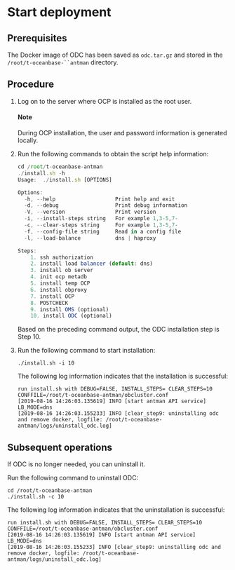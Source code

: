 # Start deployment

## Prerequisites

The Docker image of ODC has been saved as `odc.tar.gz` and stored in the `/root/t-oceanbase-``antman` directory.

## Procedure

1. Log on to the server where OCP is installed as the root user.

   <main id="notice" type='explain'>
     <h4>Note</h4>
     <p>During OCP installation, the user and password information is generated locally. </p>
   </main>

2. Run the following commands to obtain the script help information:

   ```javascript
   cd /root/t-oceanbase-antman
   ./install.sh -h
   Usage:  ./install.sh [OPTIONS]

   Options:
     -h, --help                   Print help and exit
     -d, --debug                  Print debug information
     -V, --version                Print version
     -i, --install-steps string   For example 1,3-5,7-
     -c, --clear-steps string     For example 1,3-5,7-
     -f, --config-file string     Read in a config file
     -l, --load-balance           dns | haproxy

   Steps:
       1. ssh authorization
       2. install load balancer (default: dns)
       3. install ob server
       4. init ocp metadb
       5. install temp OCP
       6. install obproxy
       7. install OCP
       8. POSTCHECK
       9. install OMS (optional)
       10. install ODC (optional)
   ```

   Based on the preceding command output, the ODC installation step is Step 10.

3. Run the following command to start installation:

   ```shell
   ./install.sh -i 10
   ```

   The following log information indicates that the installation is successful:

   ```shell
   run install.sh with DEBUG=FALSE, INSTALL_STEPS= CLEAR_STEPS=10 CONFFILE=/root/t-oceanbase-antman/obcluster.conf
   [2019-08-16 14:26:03.135619] INFO [start antman API service]
   LB_MODE=dns
   [2019-08-16 14:26:03.155233] INFO [clear_step9: uninstalling odc and remove docker, logfile: /root/t-oceanbase-antman/logs/uninstall_odc.log]
   ```

## Subsequent operations

If ODC is no longer needed, you can uninstall it.

Run the following command to uninstall ODC:

```shell
cd /root/t-oceanbase-antman
./install.sh -c 10
```

The following log information indicates that the uninstallation is successful:

```shell
run install.sh with DEBUG=FALSE, INSTALL_STEPS= CLEAR_STEPS=10 CONFFILE=/root/t-oceanbase-antman/obcluster.conf
[2019-08-16 14:26:03.135619] INFO [start antman API service]
LB_MODE=dns
[2019-08-16 14:26:03.155233] INFO [clear_step9: uninstalling odc and remove docker, logfile: /root/t-oceanbase-antman/logs/uninstall_odc.log]
```
